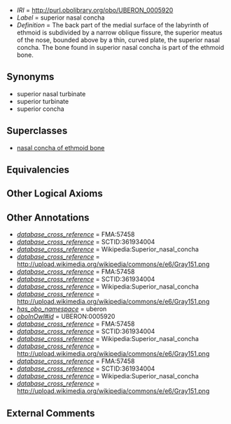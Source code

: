  * *IRI* = http://purl.obolibrary.org/obo/UBERON_0005920
 * *Label* = superior nasal concha
 * *Definition* = The back part of the medial surface of the labyrinth of ethmoid is subdivided by a narrow oblique fissure, the superior meatus of the nose, bounded above by a thin, curved plate, the superior nasal concha. The bone found in superior nasal concha is part of the ethmoid bone.

## Synonyms

 * superior nasal turbinate
 * superior turbinate
 * superior concha

## Superclasses

 * [nasal concha of ethmoid bone](../../UBERON/73/UBERON_0003973.md)

## Equivalencies


## Other Logical Axioms


## Other Annotations

 * *[database_cross_reference](../../ef/oboInOwl#hasDbXref.md)* = FMA:57458
 * *[database_cross_reference](../../ef/oboInOwl#hasDbXref.md)* = SCTID:361934004
 * *[database_cross_reference](../../ef/oboInOwl#hasDbXref.md)* = Wikipedia:Superior_nasal_concha
 * *[database_cross_reference](../../ef/oboInOwl#hasDbXref.md)* = http://upload.wikimedia.org/wikipedia/commons/e/e6/Gray151.png
 * *[database_cross_reference](../../ef/oboInOwl#hasDbXref.md)* = FMA:57458
 * *[database_cross_reference](../../ef/oboInOwl#hasDbXref.md)* = SCTID:361934004
 * *[database_cross_reference](../../ef/oboInOwl#hasDbXref.md)* = Wikipedia:Superior_nasal_concha
 * *[database_cross_reference](../../ef/oboInOwl#hasDbXref.md)* = http://upload.wikimedia.org/wikipedia/commons/e/e6/Gray151.png
 * *[has_obo_namespace](../../ce/oboInOwl#hasOBONamespace.md)* = uberon
 * *[oboInOwl#id](../../id/oboInOwl#id.md)* = UBERON:0005920
 * *[database_cross_reference](../../ef/oboInOwl#hasDbXref.md)* = FMA:57458
 * *[database_cross_reference](../../ef/oboInOwl#hasDbXref.md)* = SCTID:361934004
 * *[database_cross_reference](../../ef/oboInOwl#hasDbXref.md)* = Wikipedia:Superior_nasal_concha
 * *[database_cross_reference](../../ef/oboInOwl#hasDbXref.md)* = http://upload.wikimedia.org/wikipedia/commons/e/e6/Gray151.png
 * *[database_cross_reference](../../ef/oboInOwl#hasDbXref.md)* = FMA:57458
 * *[database_cross_reference](../../ef/oboInOwl#hasDbXref.md)* = SCTID:361934004
 * *[database_cross_reference](../../ef/oboInOwl#hasDbXref.md)* = Wikipedia:Superior_nasal_concha
 * *[database_cross_reference](../../ef/oboInOwl#hasDbXref.md)* = http://upload.wikimedia.org/wikipedia/commons/e/e6/Gray151.png

## External Comments

